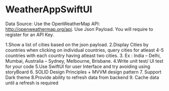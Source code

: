 # WeatherAppSwiftUI

Data Source:
Use the OpenWeatherMap API: http://openweathermap.org/api. Use Json Payload.
You will require to register for an API Key.


1.Show a list of cities based on the json payload.
2.Display Cities by countries when clicking on individual countries, query cities for atleast 4-5
countries with each country having atleast two cities.
3. Ex : India – Delhi, Mumbai, Australia – Sydney, Melbourne, Brisbane.
4.Write unit test/ UI test for your code
5.Use SwiftUI for user Interface and try avoiding using storyBoard
6. SOLID Design Principles + MVVM design pattern
7. Support Dark theme
8.Provide ability to refresh data from backend
9. Cache data until a refresh is required
